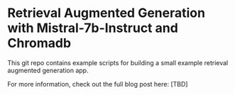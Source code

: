 # Retrieval Augmented Generation with Mistral-7b-Instruct and Chromadb

This git repo contains example scripts for building a small example retrieval augmented generation app.

For more information, check out the full blog post here: [TBD]
